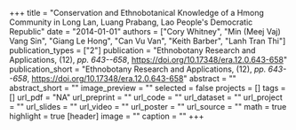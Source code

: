 +++
title = "Conservation and Ethnobotanical Knowledge of a Hmong Community in Long Lan, Luang Prabang, Lao People's Democratic Republic"
date = "2014-01-01"
authors = ["Cory Whitney", "Min (Meej Vaj) Vang Sin", "Giang Le Hong", "Can Vu Van", "Keith Barber", "Lanh Tran Thi"]
publication_types = ["2"]
publication = "Ethnobotany Research and Applications, (12), _pp. 643--658_, https://doi.org/10.17348/era.12.0.643-658"
publication_short = "Ethnobotany Research and Applications, (12), _pp. 643--658_, https://doi.org/10.17348/era.12.0.643-658"
abstract = ""
abstract_short = ""
image_preview = ""
selected = false
projects = []
tags = []
url_pdf = "NA"
url_preprint = ""
url_code = ""
url_dataset = ""
url_project = ""
url_slides = ""
url_video = ""
url_poster = ""
url_source = ""
math = true
highlight = true
[header]
image = ""
caption = ""
+++
